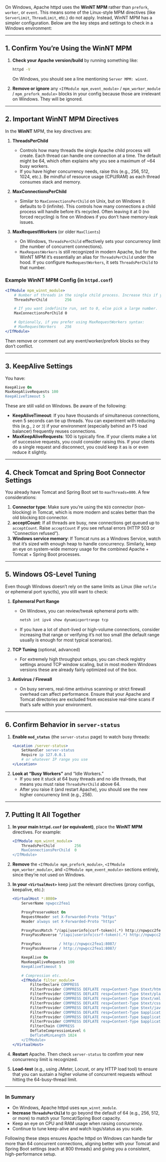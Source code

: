 On Windows, Apache httpd uses the **WinNT MPM** rather than `prefork`, `worker`, or `event`. This means some of the Linux-style MPM directives (like `ServerLimit`, `ThreadLimit`, etc.) do not apply. Instead, WinNT MPM has a simpler configuration. Below are the key steps and settings to check in a Windows environment:

---

## 1. Confirm You’re Using the WinNT MPM

1. **Check your Apache version/build** by running something like:
   ```bash
   httpd -V
   ```
   On Windows, you should see a line mentioning `Server MPM: winnt`.

2. **Remove or ignore** any `<IfModule mpm_event_module>` / `mpm_worker_module` / `mpm_prefork_module>` blocks in your config because those are irrelevant on Windows. They will be ignored.

---

## 2. Important WinNT MPM Directives

In the **WinNT** MPM, the key directives are:

1. **ThreadsPerChild**  
   - Controls how many threads the single Apache child process will create. Each thread can handle one connection at a time. The default might be 64, which often explains why you see a maximum of ~64 busy workers.  
   - If you have higher concurrency needs, raise this (e.g., 256, 512, 1024, etc.). Be mindful of resource usage (CPU/RAM) as each thread consumes stack and memory.

2. **MaxConnectionsPerChild**  
   - Similar to `MaxConnectionsPerChild` on Unix, but on Windows it defaults to 0 (infinite). This controls how many connections a child process will handle before it’s recycled. Often leaving it at 0 (no forced recycling) is fine on Windows if you don’t have memory-leak issues.

3. **MaxRequestWorkers** (or older `MaxClients`)  
   - On Windows, `ThreadsPerChild` effectively sets your concurrency limit (the number of concurrent connections).  
   - `MaxRequestWorkers` is still recognized in modern Apache, but for the WinNT MPM it’s essentially an alias for `ThreadsPerChild` under the hood. If you configure `MaxRequestWorkers`, it sets `ThreadsPerChild` to that number.

### Example WinNT MPM Config (in `httpd.conf`)

```apache
<IfModule mpm_winnt_module>
    # Number of threads in the single child process. Increase this if you expect high concurrency.
    ThreadsPerChild        256

    # If you want indefinite run, set to 0, else pick a large number.
    MaxConnectionsPerChild 0

    # Optionally, if you prefer using MaxRequestWorkers syntax:
    # MaxRequestWorkers    256
</IfModule>
```

Then remove or comment out any event/worker/prefork blocks so they don’t conflict.

---

## 3. KeepAlive Settings

You have:

```apache
KeepAlive On
MaxKeepAliveRequests 100
KeepAliveTimeout 5
```

These are still valid on Windows. Be aware of the following:

- **KeepAliveTimeout**: If you have thousands of simultaneous connections, even 5 seconds can tie up threads. You can experiment with reducing this (e.g., `2` or `3`) if your environment (especially behind an F5 load balancer) frequently reuses connections.
- **MaxKeepAliveRequests**: 100 is typically fine. If your clients make a lot of successive requests, you could consider raising this. If your clients do a single request and disconnect, you could keep it as is or even reduce it slightly.

---

## 4. Check Tomcat and Spring Boot Connector Settings

You already have Tomcat and Spring Boot set to `maxThreads=800`. A few considerations:

1. **Connector type**: Make sure you’re using the `NIO` connector (non-blocking) in Tomcat, which is more modern and scales better than the old blocking `BIO` connector.  
2. **acceptCount**: If all threads are busy, new connections get queued up to `acceptCount`. Raise `acceptCount` if you see refusal errors (HTTP 503 or “Connection refused”).  
3. **Windows service memory**: If Tomcat runs as a Windows Service, watch that it’s sized with enough heap to handle concurrency. Similarly, keep an eye on system-wide memory usage for the combined Apache + Tomcat + Spring Boot processes.

---

## 5. Windows OS-Level Tuning

Even though Windows doesn’t rely on the same limits as Linux (like `nofile` or ephemeral port sysctls), you still want to check:

1. **Ephemeral Port Range**  
   - On Windows, you can review/tweak ephemeral ports with:
     ```bash
     netsh int ipv4 show dynamicportrange tcp
     ```
   - If you have a lot of short-lived or high-volume connections, consider increasing that range or verifying it’s not too small (the default range usually is enough for most typical scenarios).

2. **TCP Tuning** (optional, advanced)  
   - For extremely high throughput setups, you can check registry settings around TCP window scaling, but in most modern Windows versions these are already fairly optimized out of the box.

3. **Antivirus / Firewall**  
   - On busy servers, real-time antivirus scanning or strict firewall overhead can affect performance. Ensure that your Apache and Tomcat directories are excluded from excessive real-time scans if that’s safe within your environment.

---

## 6. Confirm Behavior in `server-status`

1. **Enable `mod_status`** (the `server-status` page) to watch busy threads:
   ```apache
   <Location /server-status>
       SetHandler server-status
       Require ip 127.0.0.1
       # or whatever IP range you use
   </Location>
   ```
2. **Look at “Busy Workers”** and “Idle Workers.”  
   - If you see it stuck at 64 busy threads and no idle threads, that means you must raise `ThreadsPerChild` above 64.  
   - After you raise it (and restart Apache), you should see the new higher concurrency limit (e.g., 256).  

---

## 7. Putting It All Together

1. **In your main `httpd.conf` (or equivalent)**, place the **WinNT MPM** directives. For example:

   ```apache
   <IfModule mpm_winnt_module>
       ThreadsPerChild         256
       MaxConnectionsPerChild  0
   </IfModule>
   ```

2. **Remove** the `<IfModule mpm_prefork_module>`, `<IfModule mpm_worker_module>`, and `<IfModule mpm_event_module>` sections entirely, since they’re not used on Windows.

3. **In your `<VirtualHost>`** keep just the relevant directives (proxy configs, keepalive, etc.):

   ```apache
   <VirtualHost *:8080>
       ServerName npwpcc2fea1

       ProxyPreserveHost On
       RequestHeader set X-Forwarded-Proto "https"
       Header always set X-Forwarded-Proto "https"

       ProxyPassMatch ^/(api|userinfo|csrf-token)(.*) http://npwpcc2fea1:9080/$1$2
       ProxyPassReverse ^/(api|userinfo|csrf-token)(.*) http://npwpcc2fea1:9080/$1$2

       ProxyPass        / http://npwpcc2fea1:8087/
       ProxyPassReverse / http://npwpcc2fea1:8087/

       KeepAlive On
       MaxKeepAliveRequests 100
       KeepAliveTimeout 5

       # Compression etc.
       <IfModule filter_module>
           FilterDeclare COMPRESS
           FilterProvider COMPRESS DEFLATE resp=Content-Type $text/html
           FilterProvider COMPRESS DEFLATE resp=Content-Type $text/plain
           FilterProvider COMPRESS DEFLATE resp=Content-Type $text/xml
           FilterProvider COMPRESS DEFLATE resp=Content-Type $text/css
           FilterProvider COMPRESS DEFLATE resp=Content-Type $text/javascript
           FilterProvider COMPRESS DEFLATE resp=Content-Type $application/javascript
           FilterProvider COMPRESS DEFLATE resp=Content-Type $application/json
           FilterProvider COMPRESS DEFLATE resp=Content-Type $application/xml
           FilterChain COMPRESS
           DeflateCompressionLevel 6
           DeflateMinLength 1024
       </IfModule>
   </VirtualHost>
   ```

4. **Restart** Apache. Then check `server-status` to confirm your new concurrency limit is recognized.

5. **Load-test** (e.g., using JMeter, Locust, or any HTTP load tool) to ensure that you can sustain a higher volume of concurrent requests without hitting the 64-busy-thread limit.

---

### In Summary

- On Windows, Apache httpd uses `mpm_winnt_module`.  
- **Increase `ThreadsPerChild`** to go beyond the default of 64 (e.g., 256, 512, or more) to match your Tomcat/Spring Boot capacity.  
- Keep an eye on CPU and RAM usage when raising concurrency.  
- Continue to tune keep-alive and watch logs/status as you scale.  

Following these steps ensures Apache httpd on Windows can handle far more than 64 concurrent connections, aligning better with your Tomcat and Spring Boot settings (each at 800 threads) and giving you a consistent, high-performance setup.
